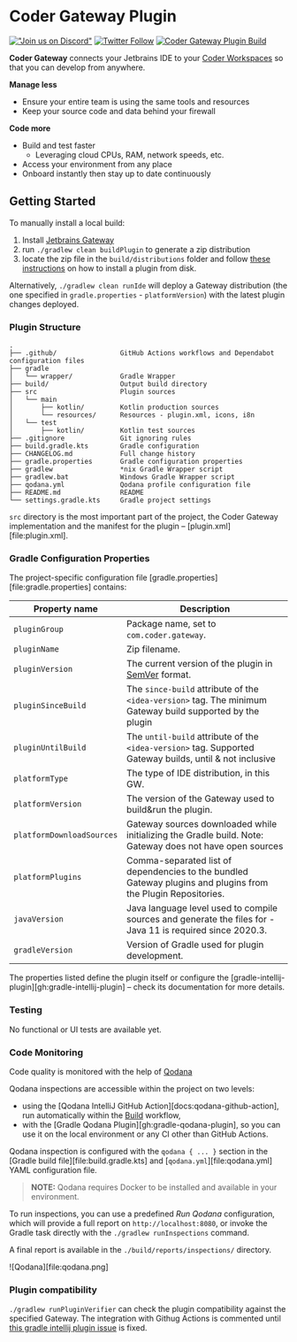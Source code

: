 # Coder Gateway Plugin 

[!["Join us on
Discord"](https://img.shields.io/badge/join-us%20on%20Discord-gray.svg?longCache=true&logo=discord&colorB=purple)](https://discord.gg/coder)
[![Twitter
Follow](https://img.shields.io/twitter/follow/CoderHQ?label=%40CoderHQ&style=social)](https://twitter.com/coderhq)
[![Coder Gateway Plugin Build](https://github.com/coder/coder-jetbrains/actions/workflows/build.yml/badge.svg)](https://github.com/coder/coder-jetbrains/actions/workflows/build.yml)

<!-- Plugin description -->
**Coder Gateway** connects your Jetbrains IDE to your [Coder Workspaces](https://coder.com/docs/coder/latest/workspaces) so that you can develop from anywhere.

**Manage less**

- Ensure your entire team is using the same tools and resources
- Keep your source code and data behind your firewall

**Code more**

- Build and test faster
    - Leveraging cloud CPUs, RAM, network speeds, etc.
- Access your environment from any place
- Onboard instantly then stay up to date continuously

<!-- Plugin description end -->

## Getting Started

To manually install a local build:

1. Install [Jetbrains Gateway](https://www.jetbrains.com/help/phpstorm/remote-development-a.html#gateway)
2. run `./gradlew clean buildPlugin` to generate a zip distribution
3. locate the zip file in the `build/distributions` folder and follow [these instructions](https://www.jetbrains.com/help/idea/managing-plugins.html#install_plugin_from_disk) on how to install a plugin from disk.

Alternatively, `./gradlew clean runIde` will deploy a Gateway distribution (the one specified in `gradle.properties` - `platformVersion`) with the latest plugin changes deployed.

### Plugin Structure

```
.
├── .github/                GitHub Actions workflows and Dependabot configuration files
├── gradle
│   └── wrapper/            Gradle Wrapper
├── build/                  Output build directory
├── src                     Plugin sources
│   └── main
│       ├── kotlin/         Kotlin production sources
│       └── resources/      Resources - plugin.xml, icons, i8n
│   └── test
│       ├── kotlin/         Kotlin test sources
├── .gitignore              Git ignoring rules
├── build.gradle.kts        Gradle configuration
├── CHANGELOG.md            Full change history
├── gradle.properties       Gradle configuration properties
├── gradlew                 *nix Gradle Wrapper script
├── gradlew.bat             Windows Gradle Wrapper script
├── qodana.yml              Qodana profile configuration file
├── README.md               README
└── settings.gradle.kts     Gradle project settings
```

`src` directory is the most important part of the project, the Coder Gateway  implementation and the manifest for the plugin – [plugin.xml][file:plugin.xml].

### Gradle Configuration Properties

The project-specific configuration file [gradle.properties][file:gradle.properties] contains:

| Property name               | Description                                                                                                   |
| --------------------------- |---------------------------------------------------------------------------------------------------------------|
| `pluginGroup`               | Package name, set to `com.coder.gateway`.                                                                     |
| `pluginName`                | Zip filename.                                                                                                 |
| `pluginVersion`             | The current version of the plugin in [SemVer](https://semver.org/) format.                                    |
| `pluginSinceBuild`          | The `since-build` attribute of the `<idea-version>` tag. The minimum Gateway build supported by the plugin    |
| `pluginUntilBuild`          | The `until-build` attribute of the `<idea-version>` tag. Supported Gateway builds, until & not inclusive      |
| `platformType`              | The type of IDE distribution, in this GW.                                                                     |
| `platformVersion`           | The version of the Gateway used to build&run the plugin.                                                      |
| `platformDownloadSources`   | Gateway sources downloaded while initializing the Gradle build. Note: Gateway does not have open sources      |
| `platformPlugins`           | Comma-separated list of dependencies to the bundled Gateway plugins and plugins from the Plugin Repositories. |
| `javaVersion`               | Java language level used to compile sources and generate the files for - Java 11 is required since 2020.3.    |
| `gradleVersion`             | Version of Gradle used for plugin development.                                                                |

The properties listed define the plugin itself or configure the [gradle-intellij-plugin][gh:gradle-intellij-plugin] – check its documentation for more details.

### Testing

No functional or UI tests are available yet.

### Code Monitoring

Code quality is monitored with the help of [Qodana](https://www.jetbrains.com/qodana/)

Qodana inspections are accessible within the project on two levels:

- using the [Qodana IntelliJ GitHub Action][docs:qodana-github-action], run automatically within the [Build](.github/workflows/build.yml) workflow,
- with the [Gradle Qodana Plugin][gh:gradle-qodana-plugin], so you can use it on the local environment or any CI other than GitHub Actions.

Qodana inspection is configured with the `qodana { ... }` section in the [Gradle build file][file:build.gradle.kts] and [`qodana.yml`][file:qodana.yml] YAML configuration file.

> **NOTE:** Qodana requires Docker to be installed and available in your environment.

To run inspections, you can use a predefined *Run Qodana* configuration, which will provide a full report on `http://localhost:8080`, or invoke the Gradle task directly with the `./gradlew runInspections` command.

A final report is available in the `./build/reports/inspections/` directory.

![Qodana][file:qodana.png]

### Plugin compatibility

`./gradlew runPluginVerifier` can check the plugin compatibility against the specified Gateway. The integration with Githug Actions is commented until [this gradle intellij plugin issue](https://github.com/JetBrains/gradle-intellij-plugin/issues/1027) is fixed.
